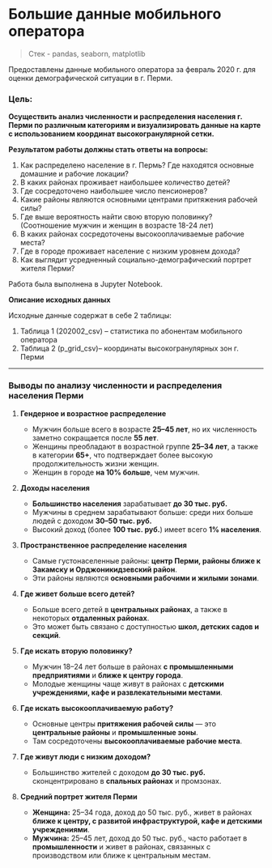 # Большие данные мобильного оператора

> Стек - pandas, seaborn, matplotlib

Предоставлены данные мобильного оператора за февраль 2020 г. для оценки демографической ситуации в г. Перми.

### Цель: 

**Осуществить анализ численности и распределения населения г. Перми по различным категориям и визуализировать данные на карте с использованием координат высокогранулярной сетки.**


**Результатом работы должны стать ответы на вопросы:**

1. Как распределено население в г. Пермь? Где находятся основные домашние и рабочие локации?
2. В каких районах проживает наибольшее количество детей?
3. Где сосредоточено наибольшее число пенсионеров?
4. Какие районы являются основными центрами притяжения рабочей силы?
5. Где выше вероятность найти свою вторую половинку? (Соотношение мужчин и женщин в возрасте 18-24 лет)
6. В каких районах сосредоточены высокооплачиваемые рабочие места?
7. Где в городе проживает население с низким уровнем дохода?
8. Как выглядит усредненный социально-демографический портрет жителя Перми?

Работа была выполнена в Jupyter Notebook. 

**Описание исходных данных**

Исходные данные содержат в себе 2 таблицы:

1.	Таблица 1 (202002_csv) – статистика по абонентам мобильного оператора
2.	Таблица 2 (p_grid_csv)– координаты высокогранулярных зон г. Перми

---

### Выводы по анализу численности и распределения населения Перми

1. **Гендерное и возрастное распределение**  
   - Мужчин больше всего в возрасте **25–45 лет**, но их численность заметно сокращается после **55 лет**.  
   - Женщины преобладают в возрастной группе **25–34 лет**, а также в категории **65+**, что подтверждает более высокую продолжительность жизни женщин.  
   - Женщин в городе **на 10% больше**, чем мужчин.  

2. **Доходы населения**  
   - **Большинство населения** зарабатывает **до 30 тыс. руб.**  
   - Мужчины в среднем зарабатывают больше: среди них больше людей с доходом **30–50 тыс. руб.**  
   - Высокий доход (более **100 тыс. руб.**) имеет всего **1% населения**.  

3. **Пространственное распределение населения**  
   - Самые густонаселенные районы: **центр Перми, районы ближе к Закамску и Орджоникидзевский район**.  
   - Эти районы являются **основными рабочими и жилыми зонами**.  

4. **Где живет больше всего детей?**  
   - Больше всего детей в **центральных районах**, а также в некоторых **отдаленных районах**.  
   - Это может быть связано с доступностью **школ, детских садов и секций**.  

5. **Где искать вторую половинку?**  
   - Мужчин 18–24 лет больше в районах **с промышленными предприятиями** и **ближе к центру города**.  
   - Молодые женщины чаще живут в районах с **детскими учреждениями, кафе и развлекательными местами**.  

6. **Где искать высокооплачиваемую работу?**  
   - Основные центры **притяжения рабочей силы** — это **центральные районы** и **промышленные зоны**.  
   - Там сосредоточены **высокооплачиваемые рабочие места**.  

7. **Где живут люди с низким доходом?**  
   - Большинство жителей с доходом **до 30 тыс. руб.** сконцентрировано в **спальных районах** и промзонах.  

8. **Средний портрет жителя Перми**  
   - **Женщина:** 25–34 года, доход до 50 тыс. руб., живет в районах **ближе к центру, с развитой инфраструктурой, кафе и детскими учреждениями**.  
   - **Мужчина:** 25–45 лет, доход до 50 тыс. руб., часто работает в **промышленности** и живет в районах, связанных с производством или ближе к центральным местам.


